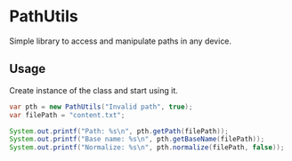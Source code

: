 # PathUtils
Simple library to access and manipulate paths in any device.


## Usage
Create instance of the class and start using it.

```java
var pth = new PathUtils("Invalid path", true);
var filePath = "content.txt";

System.out.printf("Path: %s\n", pth.getPath(filePath));
System.out.printf("Base name: %s\n", pth.getBaseName(filePath));
System.out.printf("Normalize: %s\n", pth.normalize(filePath, false));
```

